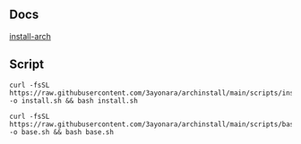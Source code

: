 ## Docs
[install-arch](https://github.com/3ayonara/archinstall/blob/main/docs/install-arch.md)

## Script
```
curl -fsSL https://raw.githubusercontent.com/3ayonara/archinstall/main/scripts/install.sh -o install.sh && bash install.sh
```
```
curl -fsSL https://raw.githubusercontent.com/3ayonara/archinstall/main/scripts/base.sh -o base.sh && bash base.sh
```